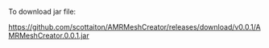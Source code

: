To download jar file:

<https://github.com/scottaiton/AMRMeshCreator/releases/download/v0.0.1/AMRMeshCreator.0.0.1.jar>
